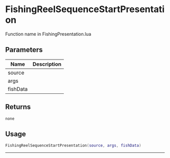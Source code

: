 # FishingReelSequenceStartPresentation

Function name in FishingPresentation.lua

## Parameters

| Name     | Description |
| -------- | ----------- |
| source   |             |
| args     |             |
| fishData |             |

## Returns

`none`

## Usage

```lua
FishingReelSequenceStartPresentation(source, args, fishData)
```

---
